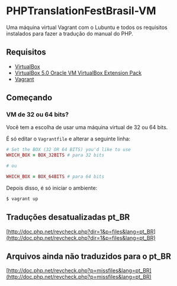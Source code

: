 PHPTranslationFestBrasil-VM
===========================

Uma máquina virtual Vagrant com o Lubuntu e todos os requisitos instalados para
fazer a tradução do manual do PHP.

## Requisitos
 - [VirtualBox](https://www.virtualbox.org/wiki/Downloads)
 - [VirtualBox 5.0 Oracle VM VirtualBox Extension Pack](http://download.virtualbox.org/virtualbox/5.0.0/Oracle_VM_VirtualBox_Extension_Pack-5.0.0-101573.vbox-extpack)
 - [Vagrant](http://www.vagrantup.com/downloads.html)

## Começando

### VM de 32 ou 64 bits?

Você tem a escolha de usar uma máquina virtual de 32 ou 64 bits.

É só editar o `Vagrantfile` e alterar a seguinte linha:

```ruby
# Set the BOX (32 OR 64 BITS) you'd like to use
WHICH_BOX = BOX_32BITS # para 32 bits

# ou

WHICH_BOX = BOX_64BITS # para 64 bits
```

Depois disso, é só iniciar o ambiente:

```bash
$ vagrant up
```

## Traduções desatualizadas pt_BR
[http://doc.php.net/revcheck.php?dir=1&p=files&lang=pt_BR](http://doc.php.net/revcheck.php?dir=1&p=files&lang=pt_BR)

## Arquivos ainda não traduzidos para o pt_BR
[http://doc.php.net/revcheck.php?p=missfiles&lang=pt_BR](http://doc.php.net/revcheck.php?p=missfiles&lang=pt_BR)


